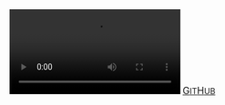 <style>h1{display: none}</style> 
<video id="rick" autoplay="autoplay" loop="loop" style="max-width:100%;">
	<source src="https://ulozto.net/video-proxy/h4Kr2eUAkKqc" />
</video>
<a href="https://github.com/hooay233"><big>G</big>IT<big>H</big>UB</a>


